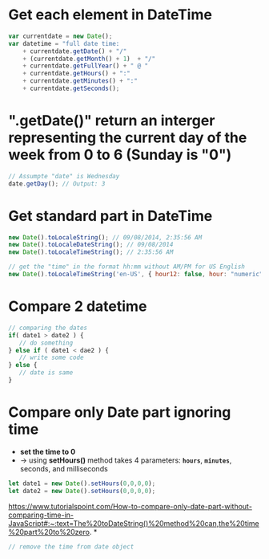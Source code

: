 
# Get each element in DateTime
```js
var currentdate = new Date(); 
var datetime = "full date time:
    + currentdate.getDate() + "/"
    + (currentdate.getMonth() + 1)  + "/" 
    + currentdate.getFullYear() + " @ "  
    + currentdate.getHours() + ":"  
    + currentdate.getMinutes() + ":" 
    + currentdate.getSeconds();
```

# ".getDate()" return an interger representing the current day of the week from 0 to 6 (Sunday is "0")
```js
// Assumpte "date" is Wednesday
date.getDay(); // Output: 3
```

# Get standard part in DateTime
```js
new Date().toLocaleString(); // 09/08/2014, 2:35:56 AM
new Date().toLocaleDateString(); // 09/08/2014
new Date().toLocaleTimeString(); // 2:35:56 AM

// get the "time" in the format hh:mm without AM/PM for US English
new Date().toLocaleTimeString('en-US', { hour12: false, hour: "numeric", minute: "numeric"}); // Output: 02:35
```

# Compare 2 datetime
```js
// comparing the dates
if( date1 > date2 ) {
   // do something
} else if ( date1 < dae2 ) {
   // write some code
} else {
   // date is same
}
```

# Compare only Date part ignoring time

* **set the time to 0**
* -> using **setHours()** method takes 4 parameters: **`hours`**, **`minutes`**, seconds, and milliseconds
```js - cách 1:
let date1 = new Date().setHours(0,0,0,0);
let date2 = new Date().setHours(0,0,0,0);
```
https://www.tutorialspoint.com/How-to-compare-only-date-part-without-comparing-time-in-JavaScript#:~:text=The%20toDateString()%20method%20can,the%20time%20part%20to%20zero.
* 
```js - cách 2:
// remove the time from date object
```